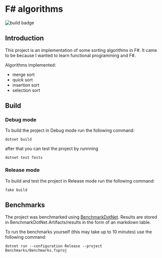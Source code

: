 # F# algorithms

![build badge](https://github.com/bartoszluka/fsharp-algs/actions/workflows/build.yml/badge.svg)

## Introduction

This project is an implementation of some sorting algorithms in F#.
It came to be because I wanted to learn functional programming and F#.

Algorithms implemented:

- merge sort
- quick sort
- insertion sort
- selection sort

## Build

### Debug mode

To build the project in Debug mode run the following command:

`dotnet build`

after that you can test the project by runnning

`dotnet test Tests`

### Release mode

To build and test the project in Release mode run the following command:

`fake build`

## Benchmarks

The project was benchmarked using [BenchmarkDotNet](https://benchmarkdotnet.org/).
Results are stored in BenchmarkDotNet.Artifacts/results in the form of an markdown table.

To run the benchmarks yourself (this may take up to 10 minutes) use the following command:

`dotnet run --configuration Release --project Benchmarks/Benchmarks.fsproj`
